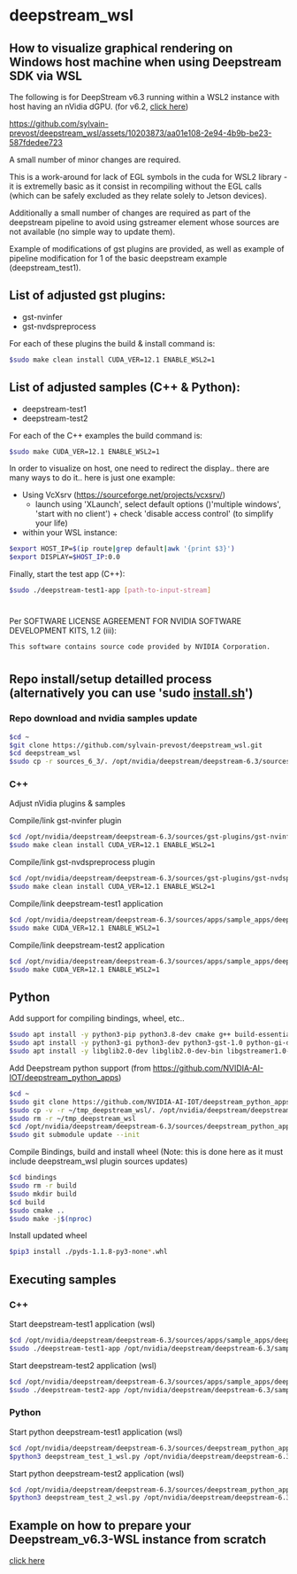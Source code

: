 # deepstream_wsl

## How to visualize graphical rendering on Windows host machine when using Deepstream SDK via WSL

The following is for DeepStream v6.3 running within a WSL2 instance with host having an nVidia dGPU.
(for v6.2, [click here](./README_6_2.md))

https://github.com/sylvain-prevost/deepstream_wsl/assets/10203873/aa01e108-2e94-4b9b-be23-587fdedee723

A small number of minor changes are required.

This is a work-around for lack of EGL symbols in the cuda for WSL2 library - it is extremelly basic as it consist in recompiling without the EGL calls (which can be safely excluded as they relate solely to Jetson devices).

Additionally a small number of changes are required as part of the deepstream pipeline to avoid using gstreamer element whose sources are not available (no simple way to update them).

Example of modifications of gst plugins are provided, as well as example of pipeline modification for 1 of the basic deepstream example (deepstream_test1).

## List of adjusted gst plugins:
- gst-nvinfer
- gst-nvdspreprocess

For each of these plugins the build & install command is:
```bash
$sudo make clean install CUDA_VER=12.1 ENABLE_WSL2=1
```

## List of adjusted samples (C++ & Python):
- deepstream-test1
- deepstream-test2

For each of the C++ examples the build command is:
```bash
$sudo make CUDA_VER=12.1 ENABLE_WSL2=1
```

In order to visualize on host, one need to redirect the display.. there are many ways to do it.. here is just one example:
- Using VcXsrv (https://sourceforge.net/projects/vcxsrv/)
    - launch using 'XLaunch', select default options ()'multiple windows', 'start with no client') + check 'disable access control' (to simplify your life)
- within your WSL instance:
```bash
$export HOST_IP=$(ip route|grep default|awk '{print $3}')
$export DISPLAY=$HOST_IP:0.0
```

Finally, start the test app (C++):
```bash
$sudo ./deepstream-test1-app [path-to-input-stream]
```

#

Per SOFTWARE LICENSE AGREEMENT FOR NVIDIA SOFTWARE DEVELOPMENT KITS, 1.2 (iii):
```
This software contains source code provided by NVIDIA Corporation.
```

#

## Repo install/setup detailled process (alternatively you can use 'sudo [install.sh](./install.sh)')

### Repo download and nvidia samples update
``` bash
$cd ~
$git clone https://github.com/sylvain-prevost/deepstream_wsl.git
$cd deepstream_wsl
$sudo cp -r sources_6_3/. /opt/nvidia/deepstream/deepstream-6.3/sources
```

### C++

Adjust nVidia plugins & samples

Compile/link gst-nvinfer plugin
``` bash
$cd /opt/nvidia/deepstream/deepstream-6.3/sources/gst-plugins/gst-nvinfer
$sudo make clean install CUDA_VER=12.1 ENABLE_WSL2=1
```

Compile/link gst-nvdspreprocess plugin
``` bash
$cd /opt/nvidia/deepstream/deepstream-6.3/sources/gst-plugins/gst-nvdspreprocess
$sudo make clean install CUDA_VER=12.1 ENABLE_WSL2=1
```

Compile/link deepstream-test1 application
``` bash
$cd /opt/nvidia/deepstream/deepstream-6.3/sources/apps/sample_apps/deepstream-test1
$sudo make CUDA_VER=12.1 ENABLE_WSL2=1
```

Compile/link deepstream-test2 application
``` bash
$cd /opt/nvidia/deepstream/deepstream-6.3/sources/apps/sample_apps/deepstream-test2
$sudo make CUDA_VER=12.1 ENABLE_WSL2=1
```

## Python

Add support for compiling bindings, wheel, etc.. 
``` bash
$sudo apt install -y python3-pip python3.8-dev cmake g++ build-essential libtool m4 autoconf automake
$sudo apt install -y python3-gi python3-dev python3-gst-1.0 python-gi-dev 
$sudo apt install -y libglib2.0-dev libglib2.0-dev-bin libgstreamer1.0-dev libgirepository1.0-dev libcairo2-dev
```

Add Deepstream python support (from https://github.com/NVIDIA-AI-IOT/deepstream_python_apps)
``` bash
$cd ~
$sudo git clone https://github.com/NVIDIA-AI-IOT/deepstream_python_apps tmp_deepstream_wsl
$sudo cp -v -r ~/tmp_deepstream_wsl/. /opt/nvidia/deepstream/deepstream-6.3/sources/deepstream_python_apps
$sudo rm -r ~/tmp_deepstream_wsl
$cd /opt/nvidia/deepstream/deepstream-6.3/sources/deepstream_python_apps
$sudo git submodule update --init
```

Compile Bindings, build and install wheel (Note: this is done here as it must include deepstream_wsl plugin sources updates)
``` bash
$cd bindings
$sudo rm -r build
$sudo mkdir build
$cd build
$sudo cmake ..
$sudo make -j$(nproc)
```

Install updated wheel
``` bash
$pip3 install ./pyds-1.1.8-py3-none*.whl
```

## Executing samples

### C++
Start deepstream-test1 application (wsl)
``` bash
$cd /opt/nvidia/deepstream/deepstream-6.3/sources/apps/sample_apps/deepstream-test1
$sudo ./deepstream-test1-app /opt/nvidia/deepstream/deepstream-6.3/samples/streams/sample_720p.h264
```

Start deepstream-test2 application (wsl)
``` bash
$cd /opt/nvidia/deepstream/deepstream-6.3/sources/apps/sample_apps/deepstream-test2
$sudo ./deepstream-test2-app /opt/nvidia/deepstream/deepstream-6.3/samples/streams/sample_720p.h264
```

### Python
Start python deepstream-test1 application (wsl)
``` bash
$cd /opt/nvidia/deepstream/deepstream-6.3/sources/deepstream_python_apps/apps/deepstream-test1
$python3 deepstream_test_1_wsl.py /opt/nvidia/deepstream/deepstream-6.3/samples/streams/sample_720p.h264
```

Start python deepstream-test2 application (wsl)
``` bash
$cd /opt/nvidia/deepstream/deepstream-6.3/sources/deepstream_python_apps/apps/deepstream-test2
$python3 deepstream_test_2_wsl.py /opt/nvidia/deepstream/deepstream-6.3/samples/streams/sample_720p.h264
```

## Example on how to prepare your Deepstream_v6.3-WSL instance from scratch 
[click here](./Wsl_6_3_prep.md)

